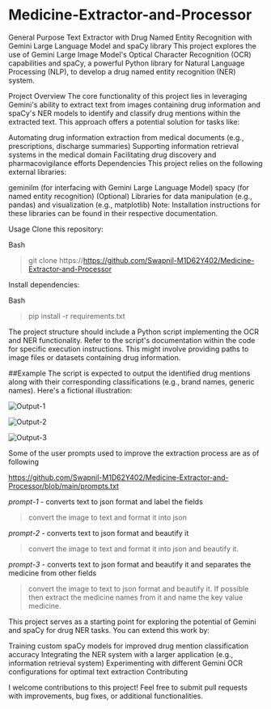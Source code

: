 # Medicine-Extractor-and-Processor

General Purpose Text Extractor with Drug Named Entity Recognition with Gemini Large Language Model and spaCy library
This project explores the use of Gemini Large Image Model's Optical Character Recognition (OCR) capabilities and spaCy, a powerful Python library for Natural Language Processing (NLP), to develop a drug named entity recognition (NER) system.

Project Overview
The core functionality of this project lies in leveraging Gemini's ability to extract text from images containing drug information and spaCy's NER models to identify and classify drug mentions within the extracted text. This approach offers a potential solution for tasks like:

Automating drug information extraction from medical documents (e.g., prescriptions, discharge summaries)
Supporting information retrieval systems in the medical domain
Facilitating drug discovery and pharmacovigilance efforts
Dependencies
This project relies on the following external libraries:

geminilm (for interfacing with Gemini Large Language Model)
spacy (for named entity recognition)
(Optional) Libraries for data manipulation (e.g., pandas) and visualization (e.g., matplotlib)
Note: Installation instructions for these libraries can be found in their respective documentation.

Usage
Clone this repository:

Bash
>git clone https://https://github.com/Swapnil-M1D62Y402/Medicine-Extractor-and-Processor

Install dependencies:

Bash
>pip install -r requirements.txt

The project structure should include a Python script implementing the OCR and NER functionality. Refer to the script's documentation within the code for specific execution instructions. This might involve providing paths to image files or datasets containing drug information.

##Example
The script is expected to output the identified drug mentions along with their corresponding classifications (e.g., brand names, generic names). Here's a fictional illustration:

![Output-1](https://github.com/user-attachments/assets/34122886-e383-4dfd-8344-286b93a2aa88)

![Output-2](https://github.com/user-attachments/assets/e320ed34-b66d-463a-973a-4513830bd547)

![Output-3](https://github.com/user-attachments/assets/0eb86731-ed31-4d0a-b5e8-de2d3ed4f3f3)


Some of the user prompts used to improve the extraction process are as of following

https://github.com/Swapnil-M1D62Y402/Medicine-Extractor-and-Processor/blob/main/prompts.txt

*prompt-1* - converts text to json format and label the fields
>convert the image to text and format it into json 

*prompt-2* - converts text to json format and beautify it
>convert the image to text and format it into json and beautify it.  

*prompt-3* - converts text to json format and beautify it and separates the medicine from other fields
>convert the image to text to json format and beautify it. If possible then extract the medicine names from it and name the key value medicine.

This project serves as a starting point for exploring the potential of Gemini and spaCy for drug NER tasks. You can extend this work by:

Training custom spaCy models for improved drug mention classification accuracy
Integrating the NER system with a larger application (e.g., information retrieval system)
Experimenting with different Gemini OCR configurations for optimal text extraction
Contributing

I welcome contributions to this project! Feel free to submit pull requests with improvements, bug fixes, or additional functionalities.
